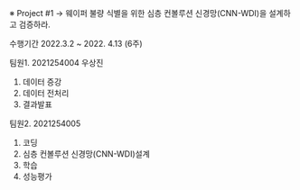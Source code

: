 ※ Project #1
 -> 웨이퍼 불량 식별을 위한 심층 컨볼루션 신경망(CNN-WDI)을 설계하고 검증하라.
 
  수행기간 2022.3.2  ~ 2022. 4.13 (6주)
 
 팀원1. 2021254004 우상진
  1. 데이터 증강
  2. 데이터 전처리
  3. 결과발표
 
 팀원2. 2021254005
  1. 코딩
  2. 심층 컨볼루션 신경망(CNN-WDI)설계
  3. 학습
  4. 성능평가
 
